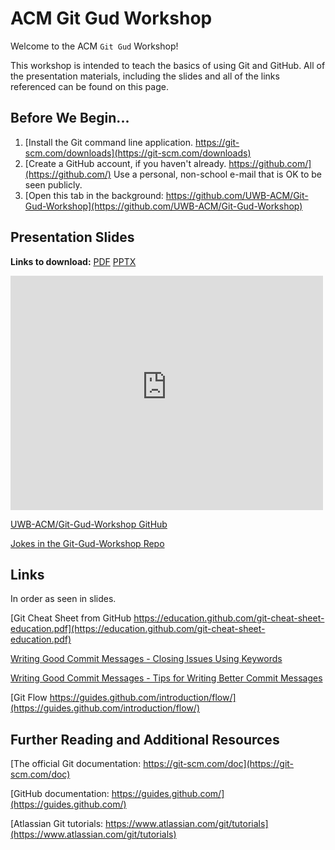# ACM Git Gud Workshop

Welcome to the ACM `Git Gud` Workshop!

This workshop is intended to teach the basics of using Git and GitHub.
All of the presentation materials, including the slides and all of the
links referenced can be found on this page.

## Before We Begin...

1. [Install the Git command line application. https://git-scm.com/downloads](https://git-scm.com/downloads)
2. [Create a GitHub account, if you haven't already. https://github.com/](https://github.com/)
  Use a personal, non-school e-mail that is OK to be seen publicly.
3. [Open this tab in the background: https://github.com/UWB-ACM/Git-Gud-Workshop](https://github.com/UWB-ACM/Git-Gud-Workshop)

## Presentation Slides

**Links to download:** [PDF](https://github.com/UWB-ACM/Git-Gud-Workshop/raw/master/Git_Gud_Workshop.pdf) [PPTX](https://github.com/UWB-ACM/Git-Gud-Workshop/raw/master/Git_Gud_Workshop.pptx)

<embed src="https://raw.githubusercontent.com/UWB-ACM/Git-Gud-Workshop/master/Git_Gud_Workshop.pdf"
width="500" height="375" type="application/pdf"
  style="display: block;">

[UWB-ACM/Git-Gud-Workshop GitHub](https://github.com/UWB-ACM/Git-Gud-Workshop)

[Jokes in the Git-Gud-Workshop Repo](https://github.com/UWB-ACM/Git-Gud-Workshop/tree/master/jokes)

## Links

In order as seen in slides.

[Git Cheat Sheet from GitHub https://education.github.com/git-cheat-sheet-education.pdf](https://education.github.com/git-cheat-sheet-education.pdf)

[Writing Good Commit Messages - Closing Issues Using Keywords](https://help.github.com/articles/closing-issues-using-keywords/ )

[Writing Good Commit Messages - Tips for Writing Better Commit Messages](https://code.likeagirl.io/useful-tips-for-writing-better-git-commit-messages-808770609503 )

[Git Flow https://guides.github.com/introduction/flow/](https://guides.github.com/introduction/flow/)

## Further Reading and Additional Resources

[The official Git documentation: https://git-scm.com/doc](https://git-scm.com/doc)

[GitHub documentation: https://guides.github.com/](https://guides.github.com/)

[Atlassian Git tutorials: https://www.atlassian.com/git/tutorials](https://www.atlassian.com/git/tutorials)
